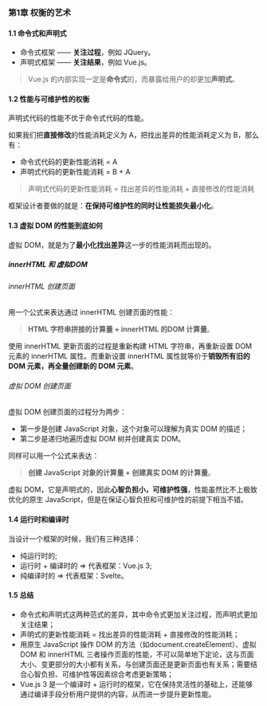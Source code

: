 ### 第1章 权衡的艺术

#### 1.1 命令式和声明式

* 命令式框架 —— **关注过程**，例如 JQuery。
* 声明式框架 —— **关注结果**，例如 Vue.js。

> Vue.js 的内部实现一定是**命令式**的，而暴露给用户的却更加**声明式**。

#### 1.2 性能与可维护性的权衡

声明式代码的性能不优于命令式代码的性能。

如果我们把**直接修改**的性能消耗定义为 A，把找出差异的性能消耗定义为 B，那么有：

* 命令式代码的更新性能消耗 = A
* 声明式代码的更新性能消耗 = B + A

> 声明式代码的更新性能消耗 = 找出差异的性能消耗 + 直接修改的性能消耗

框架设计者要做的就是：**在保持可维护性的同时让性能损失最小化**。

#### 1.3 虚拟 DOM 的性能到底如何

虚拟 DOM，就是为了**最小化找出差异**这一步的性能消耗而出现的。

##### innerHTML 和 虚拟DOM

###### innerHTML 创建页面

用一个公式来表达通过 innerHTML 创建页面的性能：
> **HTML 字符串拼接的计算量 + innerHTML 的DOM 计算量**。

使用 innerHTML 更新页面的过程是重新构建 HTML 字符串，再重新设置 DOM 元素的 innerHTML 属性。而重新设置 innerHTML 属性就等价于**销毁所有旧的DOM 元素，再全量创建新的 DOM 元素**。

###### 虚拟 DOM 创建页面

虚拟 DOM 创建页面的过程分为两步：

* 第一步是创建 JavaScript 对象，这个对象可以理解为真实 DOM 的描述；
* 第二步是递归地遍历虚拟 DOM 树并创建真实 DOM。

同样可以用一个公式来表达：

> **创建 JavaScript 对象的计算量 + 创建真实 DOM 的计算量**。

虚拟 DOM，它是声明式的，因此**心智负担小，可维护性强**，性能虽然比不上极致优化的原生 JavaScript，但是在保证心智负担和可维护性的前提下相当不错。

#### 1.4 运行时和编译时

当设计一个框架的时候，我们有三种选择：
* 纯运行时的;
* 运行时 + 编译时的 => 代表框架：Vue.js 3;
* 纯编译时的 => 代表框架：Svelte。

#### 1.5 总结

* 命令式和声明式这两种范式的差异，其中命令式更加关注过程，而声明式更加关注结果；
* 声明式的更新性能消耗 = 找出差异的性能消耗 + 直接修改的性能消耗；
* 用原生 JavaScript 操作 DOM 的方法（如document.createElement）、虚拟 DOM 和 innerHTML 三者操作页面的性能，不可以简单地下定论，这与页面大小、变更部分的大小都有关系，与创建页面还是更新页面也有关系；需要结合心智负担、可维护性等因素综合考虑更新策略；
* Vue.js 3 是一个编译时 + 运行时的框架，它在保持灵活性的基础上，还能够通过编译手段分析用户提供的内容，从而进一步提升更新性能。